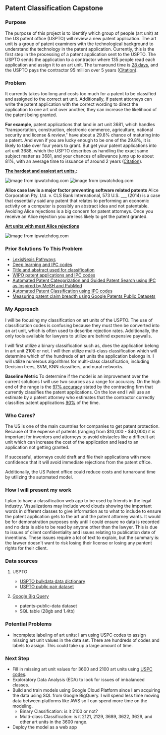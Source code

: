 ## Patent Classification Capstone

### Purpose
The purpose of this project is to identify which group of people (art unit) at the US patent office (USPTO) will review a new patent application. The art unit is a group of patent examiners with the technological background to understand the technology in the patent application. Currently, this is the first step in the processing of a patent application sent to the USPTO. The USPTO sends the application to a contractor where 135 people read each application and assign it to an art unit. The turnaround time is [28 days](https://www.serco-na.com/news/press-releases/detail/2194/serco-processes-2-millionth-patent-application-for-u-s), and the USPTO pays the contractor 95 million over 5 years ([Citation](https://www.serco-na.com/news/press-releases/detail/12520/serco-awarded-95-million-patent-classification-contract)). 

### Problem
It currently takes too long and costs too much for a patent to be classified and assigned to the correct art unit. Additionally, if patent attorneys can write the patent application with the correct wording to direct the application to one art unit over another, they can increase the likelihood of the patent being granted.

**For example**, patent applications that land in art unit 3681, which handles “transportation, construction, electronic commerce, agriculture, national security and license & review,” have about a 29.8% chance of maturing into a patent.  And even if you are lucky enough to be one of the 29.8%, it is likely to take over four years to grant.  But get your patent applications into art unit 3688, which the USPTO describes as handling the exact same subject matter as 3681, and your chances of allowance jump up to about 81%, with an average time to issuance of around 2 years ([Citation](http://www.ipwatchdog.com/2016/04/14/better-way-file-patent-applications/id=68302/)).

**[The hardest and easiest art units.](http://www.ipwatchdog.com/2015/05/21/hardest-easiest-art-units/id=57864/):**

![image from ipwatchdog.com](http://www.ipwatchdog.com/wp-content/uploads/2015/05/Figure-1.png)
![image from ipwatchdog.com](http://www.ipwatchdog.com/wp-content/uploads/2015/05/Figure-2.png)

**Alice case law is a major factor preventing software related patents**
Alice Corporation Pty. Ltd. v. CLS Bank International, 573 U.S. ___ (2014) is a case that essentially said any patent that relates to performing an economic activity on a computer is possibly an abstract idea and not patentable. Avoiding Alice rejections is a big concern for patent attorneys. Once you receive an Alice rejection you are less likely to get the patent granted.

[**Art units with most Alice rejections**](http://www.ipwatchdog.com/2015/12/14/the-most-likely-art-units-for-alice-rejections/id=63829/)

![image from ipwatchdog.com](http://www.ipwatchdog.com/wp-content/uploads/2015/12/Figure-1.jpg)

### Prior Solutions To This Problem
- [LexisNexis Pathways](https://www.lexisnexisip.com/products/pathways/)
- [Deep learning and IPC codes](https://www.atlantis-press.com/php/download_paper.php?id=25866373)
- [Title and abstract used for classification](https://patinformatics.com/machine-learning-in-patent-analytics-part-2-binary-classification-for-prioritizing-search-results/)
- [WIPO patent applications and IPC codes](http://users.softlab.ntua.gr/facilities/public/AD/Text%20Categorization/Automated%20Categorization%20in%20the%20International%20Patent%20Classification.pdf)
- [Automated Patent Categorization and Guided Patent Search using IPC as Inspired by MeSH and PubMed](https://www.ncbi.nlm.nih.gov/pmc/articles/PMC3632996/)
- [Automated Patent Classification using IPC codes](http://cs229.stanford.edu/proj2011/ChristopherLinSpieckermann-AutomatedPatentClassification.pdf)
- [Measuring patent claim breadth using Google Patents Public Datasets](https://cloud.google.com/blog/products/ai-machine-learning/measuring-patent-claim-breadth-using-google-patents-public-datasets)

### My Approach
I will be focusing my classification on art units of the USPTO. The use of classification codes is confusing because they must then be converted into an art unit, which is often used to describe rejection rates. Additionally, the only tools available for lawyers to utilize are behind expensive paywalls.

I will first utilize a binary classification such as, does the application belong in art unit 2100 or not. I will then utilize multi-class classification which will determine which of the hundreds of art units the application belongs in. I will utilize numerous algorithms for multi-class classification, including Decision trees, SVM, KNN classifiers, and nural networks.

**Baseline Metric**
To determine if the model is an improvement over the current solutions I will use two sources as a range for accuracy. On the high end of the range is the [97% accuracy](https://www.serco-na.com/news/press-releases/detail/2194/serco-processes-2-millionth-patent-application-for-u-s) stated by the contracting firm that currently classifies the patent applications. On the low end I will use an estimate by a patent attorney who estimates that the contractor correctly classifies patent applications [90%](http://www.ipwatchdog.com/2014/03/11/when-uspto-classifies-an-application-incorrectly/id=48457/) of the time.

### Who Cares?
The US is one of the main countries for companies to get patent protection. Because of the expense of patents (ranging from $10,000 - $40,000) it is important for inventors and attorneys to avoid obstacles like a difficult art unit which can increase the cost of the application and lead to an application not getting granted.

If successful, attorneys could draft and file their applications with more confidence that it will avoid immediate rejections from the patent office.

Additionally, the US Patent office could reduce costs and turnaround time by utilizing the automated model. 

### How I will present my work
I plan to have a classification web app to be used by friends in the legal industry. Visualizations may include word clouds showing the important words in different classes to give information as to what to include to ensure the patent application gets to the art unit the patent attorney wants. It would be for demonstration purposes only until I could ensure no data is recorded and no data is able to be read by anyone other than the lawyer. This is due to issues of client confidentiality and issues relating to publication date of inventions. These issues require a lot of text to explain, but the summary is: the lawyer doesn't want to risk losing their license or losing any pantent rights for their client.

### Data sources
1) USPTO
	- [USPTO bulkdata data dictionary](https://bulkdata.uspto.gov/data/patent/office/actions/bigdata/2017/USPTO%20Patent%20Prosecution%20Research%20Data_Unlocking%20Office%20Action%20Traits.pdf)
	- [USPTO public pair dataset](https://www.uspto.gov/learning-and-resources/electronic-data-products/patent-examination-research-dataset-public-pair)

2) [Google Big Query](https://cloud.google.com/bigquery/)
	- patents-public-data dataset
	- SQL table (28gb and 1.4tb)
	
### Potential Problems
- Incomplete labeling of art units: I am using USPC codes to assign missing art unit values in the data set. There are hundreds of codes and labels to assign. This could take up a large amount of time.

### Next Step
- Fill in missing art unit values for 3600 and 2100 art units using [USPC codes](https://www.uspto.gov/patents-application-process/patent-search/understanding-patent-classifications/patent-classification).
- Exploratory Data Analysis (EDA) to look for issues of imbalanced classes.
- Build and train models using Google Cloud Platform since I am acquiring the data using SQL from Google BigQuery. I will spend less time moving data between platforms like AWS so I can spend more time on the modeling.
	- Binary Classification: is it 2100 or not?
	- Multi-class Classification: is it 2121, 2129, 3689, 3622, 3629, and other art units in the 3600 range.
- Deploy the model as a web app
